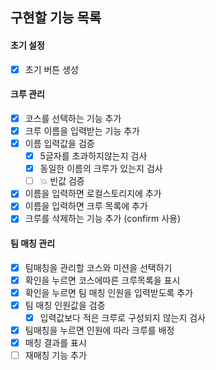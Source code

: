 ## 구현할 기능 목록

#### 초기 설정

- [x] 초기 버튼 생성

#### 크루 관리

- [x] 코스를 선택하는 기능 추가
- [x] 크루 이름을 입력받는 기능 추가
- [x] 이름 입력값을 검증
  - [x] 5글자를 초과하지않는지 검사
  - [x] 동일한 이름의 크루가 있는지 검사
  - [ ] 💥 빈값 검증
- [x] 이름을 입력하면 로컬스토리지에 추가
- [x] 이름을 입력하면 크루 목록에 추가
- [x] 크루를 삭제하는 기능 추가 (confirm 사용)

#### 팀 매칭 관리

- [x] 팀매칭을 관리할 코스와 미션을 선택하기
- [x] 확인을 누르면 코스에따른 크루목록을 표시
- [x] 확인을 누르면 팀 매칭 인원을 입력받도록 추가
- [x] 팀 매칭 인원값을 검증
  - [x] 입력값보다 적은 크루로 구성되지 않는지 검사
- [x] 팀매칭을 누르면 인원에 따라 크루를 배정
- [x] 매칭 결과를 표시
- [ ] 재매칭 기능 추가
